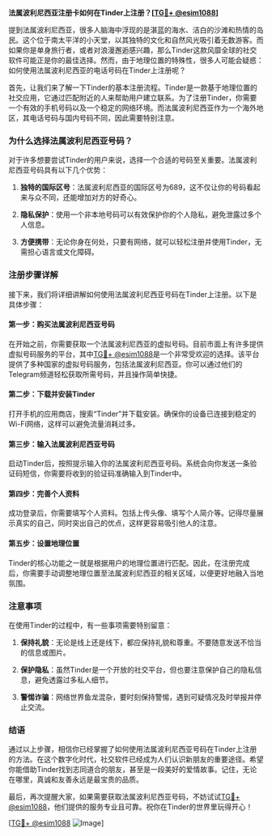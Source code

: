 **法属波利尼西亚注册卡如何在Tinder上注册？[[TG💪+ @esim1088](https://t.me/s/esim1088)]**

提到法属波利尼西亚，很多人脑海中浮现的是湛蓝的海水、洁白的沙滩和热情的岛民。这个位于南太平洋的小天堂，以其独特的文化和自然风光吸引着无数游客。而如果你是单身旅行者，或者对浪漫邂逅感兴趣，那么Tinder这款风靡全球的社交软件可能正是你的最佳选择。然而，由于地理位置的特殊性，很多人可能会疑惑：如何使用法属波利尼西亚的电话号码在Tinder上注册呢？

首先，让我们来了解一下Tinder的基本注册流程。Tinder是一款基于地理位置的社交应用，它通过匹配附近的人来帮助用户建立联系。为了注册Tinder，你需要一个有效的手机号码以及一个稳定的网络环境。而法属波利尼西亚作为一个海外地区，其电话号码与国内号码不同，因此需要特别注意。

### **为什么选择法属波利尼西亚号码？**

对于许多想要尝试Tinder的用户来说，选择一个合适的号码至关重要。法属波利尼西亚号码具有以下几个优势：

1. **独特的国际区号**：法属波利尼西亚的国际区号为689，这不仅让你的号码看起来与众不同，还能增加对方的好奇心。
   
2. **隐私保护**：使用一个非本地号码可以有效保护你的个人隐私，避免泄露过多个人信息。

3. **方便携带**：无论你身在何处，只要有网络，就可以轻松注册并使用Tinder，无需担心语言或文化障碍。

### **注册步骤详解**

接下来，我们将详细讲解如何使用法属波利尼西亚号码在Tinder上注册。以下是具体步骤：

#### **第一步：购买法属波利尼西亚号码**
在开始之前，你需要获取一个法属波利尼西亚的虚拟号码。目前市面上有许多提供虚拟号码服务的平台，其中[TG💪+ @esim1088](https://t.me/s/esim1088)是一个非常受欢迎的选择。该平台提供了多种国家的虚拟号码服务，包括法属波利尼西亚。你可以通过他们的Telegram频道轻松获取所需号码，并且操作简单快捷。

#### **第二步：下载并安装Tinder**
打开手机的应用商店，搜索“Tinder”并下载安装。确保你的设备已连接到稳定的Wi-Fi网络，这样可以避免流量消耗过多。

#### **第三步：输入法属波利尼西亚号码**
启动Tinder后，按照提示输入你的法属波利尼西亚号码。系统会向你发送一条验证码短信，你需要将收到的验证码准确输入到Tinder中。

#### **第四步：完善个人资料**
成功登录后，你需要填写个人资料。包括上传头像、填写个人简介等。记得尽量展示真实的自己，同时突出自己的优点，这样更容易吸引他人的注意。

#### **第五步：设置地理位置**
Tinder的核心功能之一就是根据用户的地理位置进行匹配。因此，在注册完成后，你需要手动调整地理位置至法属波利尼西亚的相关区域，以便更好地融入当地氛围。

### **注意事项**

在使用Tinder的过程中，有一些事项需要特别留意：

1. **保持礼貌**：无论是线上还是线下，都应保持礼貌和尊重。不要随意发送不恰当的信息或图片。

2. **保护隐私**：虽然Tinder是一个开放的社交平台，但也要注意保护自己的隐私信息，避免透露过多私人细节。

3. **警惕诈骗**：网络世界鱼龙混杂，要时刻保持警惕，遇到可疑情况及时举报并停止交流。

### **结语**

通过以上步骤，相信你已经掌握了如何使用法属波利尼西亚号码在Tinder上注册的方法。在这个数字化时代，社交软件已经成为人们认识新朋友的重要途径。希望你能借助Tinder找到志同道合的朋友，甚至是一段美好的爱情故事。记住，无论在哪里，真诚和友善永远是最宝贵的品质。

最后，再次提醒大家，如果需要获取法属波利尼西亚号码，不妨试试[TG💪+ @esim1088](https://t.me/s/esim1088)，他们提供的服务专业且可靠。祝你在Tinder的世界里玩得开心！

[[TG💪+ @esim1088](https://t.me/s/esim1088) ![Image](https://i.postimg.cc/4NQfJmqS/Snipaste-2025-05-13-00-14-12.png)]